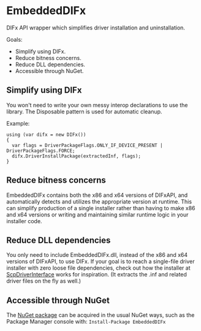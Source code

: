 # EmbeddedDIFx
DIFx API wrapper which simplifies driver installation and uninstallation.

Goals:
* Simplify using DIFx.
* Reduce bitness concerns.
* Reduce DLL dependencies.
* Accessible through NuGet.

## Simplify using DIFx
You won't need to write your own messy interop declarations to use the library.
The Disposable pattern is used for automatic cleanup.

Example:
```
using (var difx = new DIFx())
{
  var flags = DriverPackageFlags.ONLY_IF_DEVICE_PRESENT | DriverPackageFlags.FORCE;
  difx.DriverInstallPackage(extractedInf, flags);
}
```

## Reduce bitness concerns
EmbeddedDIFx contains both the x86 and x64 versions of DIFxAPI, and automatically detects and utilizes the appropriate version at runtime. This can simplify production of a single installer rather than having to make x86 and x64 versions or writing and maintaining similar runtime logic in your installer code.

## Reduce DLL dependencies
You only need to include EmbeddedDIFx.dll, instead of the x86 and x64 versions of DIFxAPI, to use DIFx.
If your goal is to reach a single-file driver installer with zero loose file dependencies, check out how the installer at [ScpDriverInterface](https://github.com/DavidRieman/ScpDriverInterface) works for inspiration.
(It extracts the .inf and related driver files on the fly as well.)

## Accessible through NuGet
The [NuGet package](https://www.nuget.org/packages/EmbeddedDIFx) can be acquired in the usual NuGet ways, such as the Package Manager console with:
```Install-Package EmbeddedDIFx```
